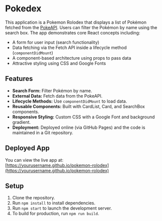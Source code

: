 # Pokedex
This application is a Pokemon Rolodex that displays a list of Pokémon fetched from the [PokeAPI](https://pokeapi.co/). Users can filter the Pokémon by name using the search box. The app demonstrates core React concepts including:

- A form for user input (search functionality)
- Data fetching via the Fetch API inside a lifecycle method (`componentDidMount`)
- A component-based architecture using props to pass data
- Attractive styling using CSS and Google Fonts

## Features
- **Search Form:** Filter Pokémon by name.
- **External Data:** Fetch data from the PokeAPI.
- **Lifecycle Methods:** Use `componentDidMount` to load data.
- **Reusable Components:** Built with CardList, Card, and SearchBox components.
- **Responsive Styling:** Custom CSS with a Google Font and background gradient.
- **Deployment:** Deployed online (via GitHub Pages) and the code is maintained in a Git repository.

## Deployed App
You can view the live app at:  
[https://yourusername.github.io/pokemon-rolodex](https://yourusername.github.io/pokemon-rolodex)

## Setup
1. Clone the repository.
2. Run `npm install` to install dependencies.
3. Run `npm start` to launch the development server.
4. To build for production, run `npm run build`.
